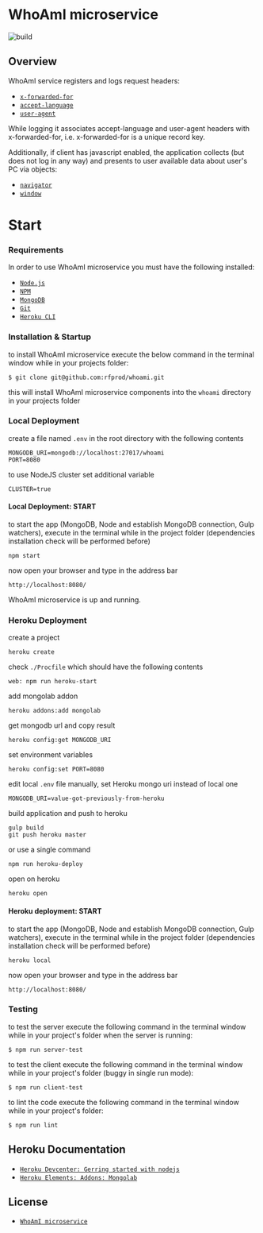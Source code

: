 # WhoAmI microservice

![build](https://travis-ci.org/rfprod/whoami.svg?branch=master)

## Overview

WhoAmI service registers and logs request headers:

* [`x-forwarded-for`](https://en.wikipedia.org/wiki/X-Forwarded-For)
* [`accept-language`](https://en.wikipedia.org/wiki/List_of_HTTP_header_fields#Accept-Language)
* [`user-agent`](https://en.wikipedia.org/wiki/User_agent)

While logging it associates accept-language and user-agent headers with x-forwarded-for, i.e. x-forwarded-for is a unique record key.

Additionally, if client has javascript enabled, the application collects (but does not log in any way) and presents to user available data about user's PC via objects:

* [`navigator`](https://developer.mozilla.org/en-US/docs/Web/API/Navigator)
* [`window`](https://developer.mozilla.org/en-US/docs/Web/API/Window)

# Start

### Requirements

In order to use WhoAmI microservice you must have the following installed:

- [`Node.js`](https://nodejs.org/)
- [`NPM`](https://nodejs.org/)
- [`MongoDB`](http://www.mongodb.org/)
- [`Git`](https://git-scm.com/)
- [`Heroku CLI`](https://devcenter.heroku.com/articles/heroku-cli)

### Installation & Startup

to install WhoAmI microservice execute the below command in the terminal window while in your projects folder:

```
$ git clone git@github.com:rfprod/whoami.git
```

this will install WhoAmI microservice components into the `whoami` directory in your projects folder

### Local Deployment

create a file named `.env` in the root directory with the following contents

```
MONGODB_URI=mongodb://localhost:27017/whoami
PORT=8080
```

to use NodeJS cluster set additional variable

```
CLUSTER=true
```

#### Local Deployment: START

to start the app (MongoDB, Node and establish MongoDB connection, Gulp watchers), execute in the terminal while in the project folder (dependencies installation check will be performed before)

```
npm start
```

now open your browser and type in the address bar

```
http://localhost:8080/
```

WhoAmI microservice is up and running.

### Heroku Deployment

create a project

```
heroku create
```

check `./Procfile` which should have the following contents

```
web: npm run heroku-start
```

add mongolab addon

```
heroku addons:add mongolab
```

get mongodb url and copy result

```
heroku config:get MONGODB_URI
```

set environment variables

```
heroku config:set PORT=8080
```

edit local `.env` file manually, set Heroku mongo uri instead of local one
```
MONGODB_URI=value-got-previously-from-heroku
```

build application and push to heroku

```
gulp build
git push heroku master
```

or use a single command

```
npm run heroku-deploy
```

open on heroku

```
heroku open
```

#### Heroku deployment: START

to start the app (MongoDB, Node and establish MongoDB connection, Gulp watchers), execute in the terminal while in the project folder (dependencies installation check will be performed before)

```
heroku local
```

now open your browser and type in the address bar

```
http://localhost:8080/
```

### Testing

to test the server execute the following command in the terminal window while in your project's folder when the server is running:

```
$ npm run server-test
```

to test the client execute the following command in the terminal window while in your project's folder (buggy in single run mode):

```
$ npm run client-test
```

to lint the code execute the following command in the terminal window while in your project's folder:

```
$ npm run lint
```

## Heroku Documentation

* [`Heroku Devcenter: Gerring started with nodejs`](https://devcenter.heroku.com/articles/getting-started-with-nodejs)
* [`Heroku Elements: Addons: Mongolab`](https://elements.heroku.com/addons/mongolab)

## License

* [`WhoAmI microservice`](LICENSE)
